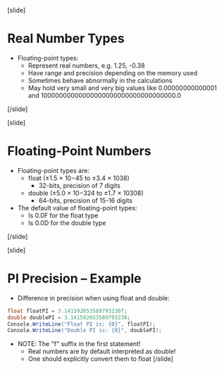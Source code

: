 [slide]
# Real Number Types
- Floating-point types:
    - Represent real numbers, e.g. 1.25, -0.38
    - Have range and precision depending on the memory used
    - Sometimes behave abnormally in the calculations
    - May hold very small and very big values like 0.00000000000001 and 10000000000000000000000000000000000.0

[/slide]

[slide]
# Floating-Point Numbers
- Floating-point types are:
    - float (±1.5 × 10−45 to ±3.4 × 1038)
        - 32-bits, precision of 7 digits
    - double (±5.0 × 10−324 to ±1.7 × 10308)
        - 64-bits, precision of 15-16 digits
- The default value of floating-point types:
    - Is 0.0F for the float type
    - Is 0.0D for the double type

[/slide]

[slide]
# PI Precision – Example
- Difference in precision when using float and double:

```csharp
float floatPI = 3.141592653589793238f;
double doublePI = 3.141592653589793238;
Console.WriteLine("Float PI is: {0}", floatPI);
Console.WriteLine("Double PI is: {0}", doublePI);

```
- NOTE: The "f" suffix in the first statement!
    - Real numbers are by default interpreted as double!
    - One should explicitly convert them to float
[/slide]